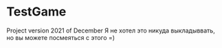 # TestGame
Project version 2021 of December
Я не хотел это никуда выкладыввать, но вы можете посмеяться с этого =)
